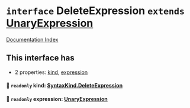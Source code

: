 # `interface` DeleteExpression `extends` [UnaryExpression](../interface.UnaryExpression/README.md)

[Documentation Index](../README.md)

## This interface has

- 2 properties:
[kind](#-readonly-kind-syntaxkinddeleteexpression),
[expression](#-readonly-expression-unaryexpression)


#### 📄 `readonly` kind: [SyntaxKind.DeleteExpression](../enum.SyntaxKind/README.md#deleteexpression--220)



#### 📄 `readonly` expression: [UnaryExpression](../interface.UnaryExpression/README.md)




